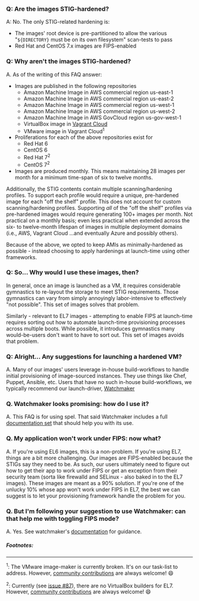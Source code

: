 ### Q: Are the images STIG-hardened?

A: No. The only STIG-related hardening is:

- The images' root device is pre-partitioned to allow the various "`${DIRECTORY}` must be on its own filesystem" scan-tests to pass
- Red Hat and CentOS 7.x images are FIPS-enabled

### Q: Why aren't the images STIG-hardened?

A. As of the writing of this FAQ answer:

- Images are published in the following repositories
    - Amazon Machine Image in AWS commercial region us-east-1
    - Amazon Machine Image in AWS commercial region us-east-2
    - Amazon Machine Image in AWS commercial region us-west-1
    - Amazon Machine Image in AWS commercial region us-west-2
    - Amazon Machine Image in AWS GovCloud region us-gov-west-1
    - VirtualBox image in [Vagrant Cloud](https://vagrantcloud.com/)
    - VMware image in Vagrant Cloud<sup>1</sup>
- Proliferations for each of the above repositories exist for
    - Red Hat 6
    - CentOS 6
    - Red Hat 7<sup>2</sup>
    - CentOS 7<sup>2</sup>
- Images are produced monthly. This means maintaining 28 images per month for a minimum time-span of six to twelve months.

Additionally, the STIG contents contain multiple scanning/hardening profiles. To support each profile would require a unique, pre-hardened image for each "off the shelf" profile. This does not account for custom scanning/hardening profiles. Supporting _all_ of the "off the shelf" profiles via pre-hardened images would require generating 100+ images per month. Not practical on a monthly basis; even less practical when extended across the six- to twelve-month lifespan of images in multiple deployment domains (i.e., AWS, Vagrant Cloud ...and eventually Azure and possibly others).

Because of the above, we opted to keep AMIs as minimally-hardened as possible - instead choosing to apply hardenings at launch-time using other frameworks.

### Q: So... Why would I use these images, then?

In general, once an image is launched as a VM, it requires considerable gymnastics to re-layout the storage to meet STIG requirements. Those gymnastics can vary from simply annoyingly labor-intensive to effectively "not possible". This set of images solves that problem.

Similarly - relevant to EL7 images - attempting to enable FIPS at launch-time requires sorting out how to automate launch-time provisioning processes across multiple boots. While possible, it introduces gymnastics many would-be-users don't want to have to sort out. This set of images avoids that problem.

### Q: Alright... Any suggestions for launching a hardened VM?

A. Many of our images' users leverage in-house build-workflows to handle initial provisioning of image-sourced instances. They use things like Chef, Puppet, Ansible, etc. Users that have no such in-house build-workflows, we typically recommend our launch-driver, [Watchmaker](https://github.com/plus3it/watchmaker.git)

### Q. Watchmaker looks promising: how do I use it?

A. This FAQ is for using spel. That said Watchmaker includes a full [documentation set](https://watchmaker.readthedocs.io) that should help you with its use.


### Q. My application won't work under FIPS: now what?

A. If you're using EL6 images, this is a non-problem. If you're using EL7, things are a bit more challenging. Our images are FIPS-enabled because the STIGs say they need to be. As such, our users ultimately need to figure out how to get their app to work under FIPS or get an exception from their security team (sorta like firewalld and SELinux - also baked in to the EL7 images). These images are meant as a 90% solution. If you're one of the unlucky 10% whose app won't work under FIPS in EL7, the best we can suggest is to let your provisioning framework handle the problem for you.

### Q. But I'm following your suggestion to use Watchmaker: can that help me with toggling FIPS mode?

A. Yes. See watchmaker's [documentation](https://watchmaker.readthedocs.io/en/stable/faq.html) for guidance.


##### Footnotes:
------

<sup>1</sup>: The VMware image-maker is currently broken. It's on our task-list to address. However, [community contributions](CONTRIBUTING.md) are always welcome! :smile:

<sup>2</sup>: Currently (see [issue #87](https://github.com/plus3it/spel/issues/87)), there are no VirtualBox builders for EL7. However, [community contributions](../.github/CONTRIBUTING.md) are always welcome! :smile:
